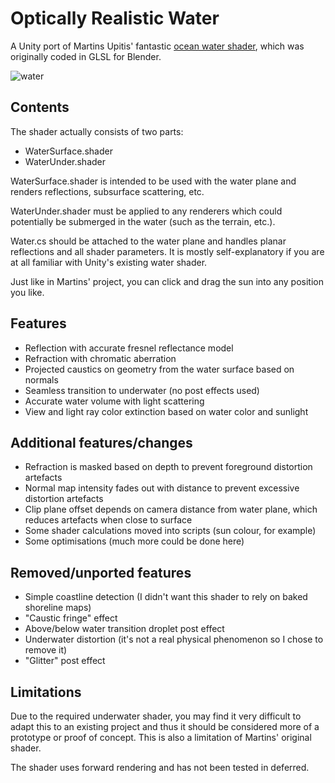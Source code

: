 # Optically Realistic Water
A Unity port of Martins Upitis' fantastic [ocean water shader](https://devlog-martinsh.blogspot.com/2013/09/waterunderwater-sky-shader-update-02.html), which was originally coded in GLSL for Blender.

![water](https://user-images.githubusercontent.com/5405629/47149964-7a570800-d318-11e8-9420-74cf4619b35e.jpg)

## Contents
The shader actually consists of two parts:
* WaterSurface.shader
* WaterUnder.shader

WaterSurface.shader is intended to be used with the water plane and renders reflections, subsurface scattering, etc.

WaterUnder.shader must be applied to any renderers which could potentially be submerged in the water (such as the terrain, etc.).

Water.cs should be attached to the water plane and handles planar reflections and all shader parameters. It is mostly self-explanatory if you are at all familiar with Unity's existing water shader.

Just like in Martins' project, you can click and drag the sun into any position you like.

## Features
* Reflection with accurate fresnel reflectance model
* Refraction with chromatic aberration
* Projected caustics on geometry from the water surface based on normals
* Seamless transition to underwater (no post effects used)
* Accurate water volume with light scattering
* View and light ray color extinction based on water color and sunlight

## Additional features/changes
* Refraction is masked based on depth to prevent foreground distortion artefacts
* Normal map intensity fades out with distance to prevent excessive distortion artefacts
* Clip plane offset depends on camera distance from water plane, which reduces artefacts when close to surface
* Some shader calculations moved into scripts (sun colour, for example)
* Some optimisations (much more could be done here)

## Removed/unported features
* Simple coastline detection (I didn't want this shader to rely on baked shoreline maps)
* "Caustic fringe" effect
* Above/below water transition droplet post effect
* Underwater distortion (it's not a real physical phenomenon so I chose to remove it)
* "Glitter" post effect

## Limitations
Due to the required underwater shader, you may find it very difficult to adapt this to an existing project and thus it should be considered more of a prototype or proof of concept. This is also a limitation of Martins' original shader.

The shader uses forward rendering and has not been tested in deferred.
